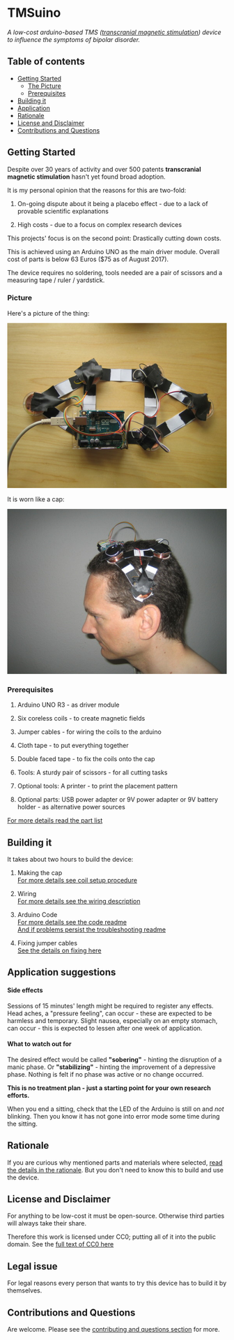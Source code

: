 
TMSuino
========

_A low-cost arduino-based TMS ([transcranial magnetic stimulation](https://en.wikipedia.org/wiki/Transcranial_magnetic_stimulation)) device to influence the symptoms of bipolar disorder._

## Table of contents

- [Getting Started](#getting-started)
  - [The Picture](#picture)
  - [Prerequisites](#prerequisites)
- [Building it](#building-it)
- [Application](#application)
- [Rationale](#rationale)
- [License and Disclaimer](#license-and-disclaimer)
- [Contributions and Questions](#contributions-and-questions)

## Getting Started

Despite over 30 years of activity and over 500 patents **transcranial magnetic stimulation** hasn't yet found broad adoption.

It is my personal opinion that the reasons for this are two-fold:

1. On-going dispute about it being a placebo effect - due to a lack of provable scientific explanations

2. High costs - due to a focus on complex research devices

This projects' focus is on the second point: Drastically cutting down costs.

This is achieved using an Arduino UNO as the main driver module. Overall cost of parts is below 63 Euros ($75 as of August 2017).

The device requires no soldering, tools needed are a pair of scissors and a measuring tape / ruler / yardstick.

### Picture

Here's a picture of the thing:

![TMSuino](photos/the-thing2.jpg)

It is worn like a cap:

![TMSuino on head](photos/how-to-wear-leftside.jpg)

### Prerequisites

1. Arduino UNO R3 - as driver module

2. Six coreless coils - to create magnetic fields

3. Jumper cables - for wiring the coils to the arduino

4. Cloth tape - to put everything together

5. Double faced tape - to fix the coils onto the cap

6. Tools: A sturdy pair of scissors - for all cutting tasks

7. Optional tools: A printer - to print the placement pattern

8. Optional parts: USB power adapter or 9V power adapter or 9V battery holder - as alternative power sources

[For more details read the part list](partlist/README.md)

## Building it

It takes about two hours to build the device:

1. Making the cap<br/>
  [For more details see coil setup procedure](coilsetup/README.md)

2. Wiring<br/>
  [For more details see the wiring description](wiring/README.md)

3. Arduino Code<br/>
  [For more details see the code readme](code/README.md)<br/>
  [And if problems persist the troubleshooting readme](troubleshooting/README.md)

4. Fixing jumper cables<br/>
  [See the details on fixing here](fixing/README.md)

## Application suggestions

#### Side effects

Sessions of 15 minutes' length might be required to register any effects. Head aches, a "pressure feeling", can occur - these are expected to be harmless and temporary. Slight nausea, especially on an empty stomach, can occur - this is expected to lessen after one week of application.

#### What to watch out for

The desired effect would be called **"sobering"** - hinting the disruption of a manic phase. Or **"stabilizing"** - hinting the improvement of a depressive phase. Nothing is felt if no phase was active or no change occurred.

**This is no treatment plan - just a starting point for your own research efforts.** 

When you end a sitting, check that the LED of the Arduino is still on and _not_ blinking. Then you know it has not gone into error mode some time during the sitting.

## Rationale

If you are curious why mentioned parts and materials where selected, [read the details in the rationale](rationale/README.md).
But you don't need to know this to build and use the device.

## License and Disclaimer

For anything to be low-cost it must be open-source. Otherwise third parties will always take their share.

Therefore this work is licensed under CC0; putting all of it into the public domain. See the [full text of CC0 here](License-CC0.txt)

## Legal issue

For legal reasons every person that wants to try this device has to build it by themselves.

## Contributions and Questions

Are welcome. Please see the [contributing and questions section](contributing/README.md) for more. 



